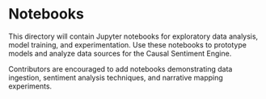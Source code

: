 # Notebooks

This directory will contain Jupyter notebooks for exploratory data analysis, model training, and experimentation. Use these notebooks to prototype models and analyze data sources for the Causal Sentiment Engine.

Contributors are encouraged to add notebooks demonstrating data ingestion, sentiment analysis techniques, and narrative mapping experiments.
